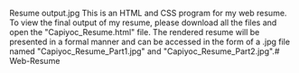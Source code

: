 Resume output.jpg
This is an HTML and CSS program for my web resume. To view the final output of my resume, please download all the files and open the "Capiyoc_Resume.html" file. The rendered resume will be presented in a formal manner and can be accessed in the form of a .jpg file named "Capiyoc_Resume_Part1.jpg" and "Capiyoc_Resume_Part2.jpg".# Web-Resume
